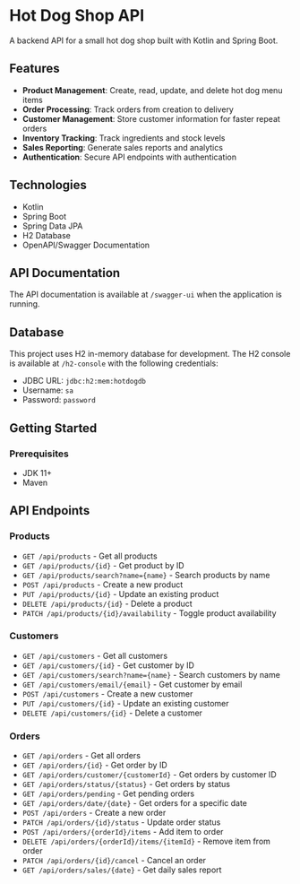 # Hot Dog Shop API

A backend API for a small hot dog shop built with Kotlin and Spring Boot.

## Features

- **Product Management**: Create, read, update, and delete hot dog menu items
- **Order Processing**: Track orders from creation to delivery
- **Customer Management**: Store customer information for faster repeat orders
- **Inventory Tracking**: Track ingredients and stock levels
- **Sales Reporting**: Generate sales reports and analytics
- **Authentication**: Secure API endpoints with authentication

## Technologies

- Kotlin
- Spring Boot
- Spring Data JPA
- H2 Database
- OpenAPI/Swagger Documentation

## API Documentation

The API documentation is available at `/swagger-ui` when the application is running.

## Database

This project uses H2 in-memory database for development. The H2 console is available at `/h2-console` with the following credentials:

- JDBC URL: `jdbc:h2:mem:hotdogdb`
- Username: `sa`
- Password: `password`

## Getting Started

### Prerequisites

- JDK 11+
- Maven


## API Endpoints

### Products

- `GET /api/products` - Get all products
- `GET /api/products/{id}` - Get product by ID
- `GET /api/products/search?name={name}` - Search products by name
- `POST /api/products` - Create a new product
- `PUT /api/products/{id}` - Update an existing product
- `DELETE /api/products/{id}` - Delete a product
- `PATCH /api/products/{id}/availability` - Toggle product availability

### Customers

- `GET /api/customers` - Get all customers
- `GET /api/customers/{id}` - Get customer by ID
- `GET /api/customers/search?name={name}` - Search customers by name
- `GET /api/customers/email/{email}` - Get customer by email
- `POST /api/customers` - Create a new customer
- `PUT /api/customers/{id}` - Update an existing customer
- `DELETE /api/customers/{id}` - Delete a customer

### Orders

- `GET /api/orders` - Get all orders
- `GET /api/orders/{id}` - Get order by ID
- `GET /api/orders/customer/{customerId}` - Get orders by customer ID
- `GET /api/orders/status/{status}` - Get orders by status
- `GET /api/orders/pending` - Get pending orders
- `GET /api/orders/date/{date}` - Get orders for a specific date
- `POST /api/orders` - Create a new order
- `PATCH /api/orders/{id}/status` - Update order status
- `POST /api/orders/{orderId}/items` - Add item to order
- `DELETE /api/orders/{orderId}/items/{itemId}` - Remove item from order
- `PATCH /api/orders/{id}/cancel` - Cancel an order
- `GET /api/orders/sales/{date}` - Get daily sales report
